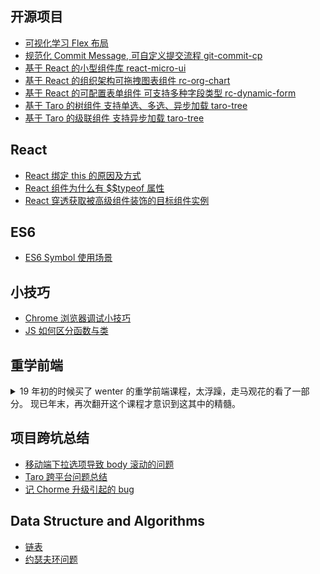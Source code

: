 
## 开源项目

- [可视化学习 Flex 布局](https://github.com/Dolov/flex-playground)
- [规范化 Commit Message, 可自定义提交流程 git-commit-cp](https://github.com/Dolov/git-commit-cp)
- [基于 React 的小型组件库 react-micro-ui](https://github.com/Dolov/react-micro-ui)
- [基于 React 的组织架构可拖拽图表组件 rc-org-chart](https://github.com/Dolov/rc-org-chart)
- [基于 React 的可配置表单组件 可支持多种字段类型 rc-dynamic-form](https://github.com/Dolov/rc-dynamic-form)
- [基于 Taro 的树组件 支持单选、多选、异步加载 taro-tree](https://github.com/Dolov/taro-tree)
- [基于 Taro 的级联组件 支持异步加载 taro-tree](https://github.com/Dolov/taro-cascader)




## React

- [React 绑定 this 的原因及方式](./React/ReactBindThis.md)
- [React 组件为什么有 $$typeof 属性](./React/typeof.md)
- [React 穿透获取被高级组件装饰的目标组件实例](./React/ReactGetRef.md)




## ES6

- [ES6 Symbol 使用场景](./ES6/Symbol.md)






## 小技巧

- [Chrome 浏览器调试小技巧](./Chrome/debugging.md)
- [JS 如何区分函数与类](./small/HowtoDistinguishFunctionsandClasses.md)




## 重学前端

<details>
    <summary>
        19 年初的时候买了 wenter 的重学前端课程，太浮躁，走马观花的看了一部分。
        现已年末，再次翻开这个课程才意识到这其中的精髓。
    </summary>

- [语义化 HTML](./RelearnFe/HTMLsemantic.md)
- [js 数据类型的细节](./RelearnFe/js类型细节.md)
- [js 对象分类](./RelearnFe/js对象分类.md)
</details>






## 项目跨坑总结

- [移动端下拉选项导致 body 滚动的问题](./ProjectHoles/bodyScroll/index.md)
- [Taro 跨平台问题总结](./ProjectHoles/taro/index.md)
- [记 Chorme 升级引起的 bug](./Chrome/chrome升级引起的bug.md)







## Data Structure and Algorithms

- [链表](./Algorithms/LinkedList.md)
- [约瑟夫环问题](./Algorithms/JosephusProblem.md)
